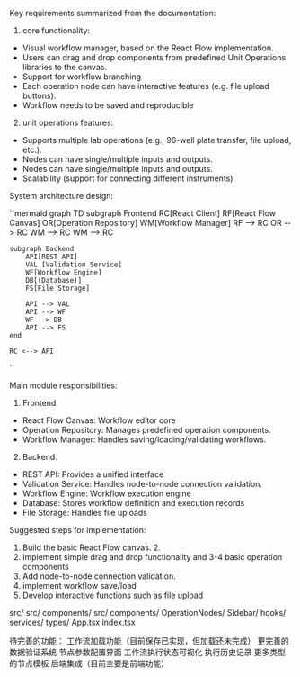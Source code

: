 Key requirements summarized from the documentation:

1. core functionality:
- Visual workflow manager, based on the React Flow implementation.
- Users can drag and drop components from predefined Unit Operations libraries to the canvas.
- Support for workflow branching
- Each operation node can have interactive features (e.g. file upload buttons).
- Workflow needs to be saved and reproducible

2. unit operations features:
- Supports multiple lab operations (e.g., 96-well plate transfer, file upload, etc.).
- Nodes can have single/multiple inputs and outputs.
- Nodes can have single/multiple inputs and outputs.
- Scalability (support for connecting different instruments)

System architecture design:



``mermaid
graph TD
    subgraph Frontend
        RC[React Client]
        RF[React Flow Canvas]
        OR[Operation Repository]
        WM[Workflow Manager]
        RF --> RC
        OR --> RC
        WM --> RC
    WM --> RC

    subgraph Backend
        API[REST API]
        VAL [Validation Service]
        WF[Workflow Engine]
        DB[(Database)]
        FS[File Storage]
        
        API --> VAL
        API --> WF
        WF --> DB
        API --> FS
    end

    RC <--> API

``

Main module responsibilities:

1. Frontend.
- React Flow Canvas: Workflow editor core
- Operation Repository: Manages predefined operation components.
- Workflow Manager: Handles saving/loading/validating workflows.

2. Backend.
- REST API: Provides a unified interface
- Validation Service: Handles node-to-node connection validation.
- Workflow Engine: Workflow execution engine
- Database: Stores workflow definition and execution records
- File Storage: Handles file uploads

Suggested steps for implementation:
1. Build the basic React Flow canvas. 2.
2. implement simple drag and drop functionality and 3-4 basic operation components
3. Add node-to-node connection validation.
4. implement workflow save/load
5. Develop interactive functions such as file upload

src/
  src/ components/
    src/ components/
    OperationNodes/
    Sidebar/
  hooks/
  services/
  types/
  App.tsx
  index.tsx

待完善的功能：
工作流加载功能（目前保存已实现，但加载还未完成）
更完善的数据验证系统
节点参数配置界面
工作流执行状态可视化
执行历史记录
更多类型的节点模板
后端集成（目前主要是前端功能）
